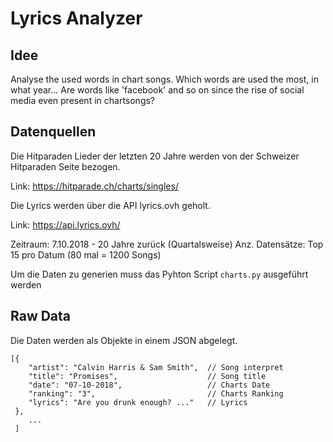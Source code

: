 # Lyrics Analyzer
## Idee
Analyse the used words in chart songs.
Which words are used the most, in what year...
Are words like 'facebook' and so on since the rise of social media even present in chartsongs?


## Datenquellen
Die Hitparaden Lieder der letzten 20 Jahre werden von der Schweizer Hitparaden Seite bezogen.

Link: https://hitparade.ch/charts/singles/

Die Lyrics werden über die API lyrics.ovh geholt.  

Link: https://api.lyrics.ovh/

  
Zeitraum: 7.10.2018 - 20 Jahre zurück (Quartalsweise)
Anz. Datensätze: Top 15 pro Datum (80 mal = 1200 Songs)

Um die Daten zu generien muss das Pyhton Script ```charts.py``` ausgeführt werden

## Raw Data
Die Daten werden als Objekte in einem JSON abgelegt. 

```
[{   
    "artist": "Calvin Harris & Sam Smith",  // Song interpret
    "title": "Promises",                    // Song title
    "date": "07-10-2018",                   // Charts Date
    "ranking": "3",                         // Charts Ranking
    "lyrics": "Are you drunk enough? ..."   // Lyrics
 }, 
    ...
 ]

